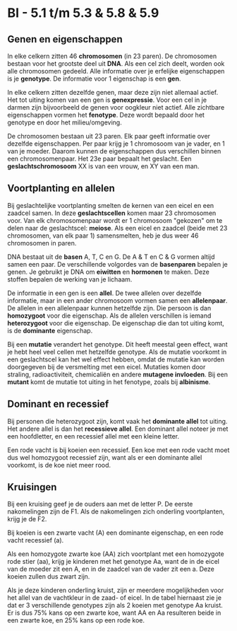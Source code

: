 # BI - 5.1 t/m 5.3 & 5.8 & 5.9

## Genen en eigenschappen

In elke celkern zitten 46 **chromosomen** (in 23 paren). De chromosomen bestaan voor het grootste deel uit **DNA**. Als een cel zich deelt, worden ook alle chromosomen gedeeld. Alle informatie over je erfelijke eigenschappen is je **genotype**. De informatie voor 1 eigenschap is een **gen**.

In elke celkern zitten dezelfde genen, maar deze zijn niet allemaal actief. Het tot uiting komen van een gen is **genexpressie**. Voor een cel in je darmen zijn bijvoorbeeld de genen voor oogkleur niet actief. Alle zichtbare eigenschappen vormen het **fenotype**. Deze wordt bepaald door het genotype en door het milieu/omgeving.

De chromosomen bestaan uit 23 paren. Elk paar geeft informatie over dezelfde eigenschappen. Per paar krijg je 1 chromosoom van je vader, en 1 van je moeder. Daarom kunnen de eigenschappen dus verschillen binnen een chromosomenpaar. Het 23e paar bepaalt het geslacht. Een **geslachtschromosoom** XX is van een vrouw, en XY van een man.

## Voortplanting en allelen

Bij geslachtelijke voortplanting smelten de kernen van een eicel en een zaadcel samen. In deze **geslachtscellen** komen maar 23 chromosomen voor. Van elk chromosomenpaar wordt er 1 chromosoom "gekozen" om te delen naar de geslachtscel: **meiose**. Als een eicel en zaadcel (beide met 23 chromosomen, van elk paar 1) samensmelten, heb je dus weer 46 chromosomen in paren.

DNA bestaat uit de **basen** A, T, C en G. De A & T en C & G vormen altijd samen een paar. De verschillende volgordes van de **basenparen** bepalen je genen. Je gebruikt je DNA om **eiwitten** en **hormonen** te maken. Deze stoffen bepalen de werking van je lichaam.

De informatie in een gen is een **allel**. De twee allelen over dezelfde informatie, maar in een ander chromosoom vormen samen een **allelenpaar**. De allelen in een allelenpaar kunnen hetzelfde zijn. Die persoon is dan **homozygoot** voor die eigenschap. Als de allelen verschillen is iemand **heterozygoot** voor die eigenschap. De eigenschap die dan tot uiting komt, is de **dominante** eigenschap.

Bij een **mutatie** verandert het genotype. Dit heeft meestal geen effect, want je hebt heel veel cellen met hetzelfde genotype. Als de mutatie voorkomt in een geslachtscel kan het wel effect hebben, omdat de mutatie kan worden doorgegeven bij de versmelting met een eicel. Mutaties komen door straling, radioactiviteit, chemicaliën en andere **mutagene invloeden**. Bij een **mutant** komt de mutatie tot uiting in het fenotype, zoals bij **albinisme**.

## Dominant en recessief

Bij personen die heterozygoot zijn, komt vaak het **dominante allel** tot uiting. Het andere allel is dan het **recessieve allel**. Een dominant allel noteer je met een hoofdletter, en een recessief allel met een kleine letter.

Een rode vacht is bij koeien een recessief. Een koe met een rode vacht moet dus wel homozygoot recessief zijn, want als er een dominante allel voorkomt, is de koe niet meer rood.

## Kruisingen

Bij een kruising geef je de ouders aan met de letter P. De eerste nakomelingen zijn de F1. Als de nakomelingen zich onderling voortplanten, krijg je de F2.

Bij koeien is een zwarte vacht (A) een dominante eigenschap, en een rode vacht recessief (a).

Als een homozygote zwarte koe (AA) zich voortplant met een homozygote rode stier (aa), krijg je kinderen met het genotype Aa, want de in de eicel van de moeder zit een A, en in de zaadcel van de vader zit een a. Deze koeien zullen dus zwart zijn.

Als je deze kinderen onderling kruist, zijn er meerdere mogelijkheden voor het allel van de vachtkleur in de zaad- of eicel. In de tabel hiernaast zie je dat er 3 verschillende genotypes zijn als 2 koeien met genotype Aa kruist. Er is dus 75% kans op een zwarte koe, want AA en Aa resulteren beide in een zwarte koe, en 25% kans op een rode koe.
